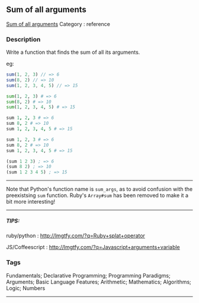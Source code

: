 ## Sum of all arguments
[Sum of all arguments](https://www.codewars.com/kata/sum-of-all-arguments)
Category : reference

### Description
Write a function that finds the sum of all its arguments.

eg:
```javascript
sum(1, 2, 3) // => 6
sum(8, 2) // => 10
sum(1, 2, 3, 4, 5) // => 15
```
```python
sum(1, 2, 3) # => 6
sum(8, 2) # => 10
sum(1, 2, 3, 4, 5) # => 15
```
```coffeescript
sum 1, 2, 3 # => 6
sum 8, 2 # => 10
sum 1, 2, 3, 4, 5 # => 15
```
```ruby
sum 1, 2, 3 # => 6
sum 8, 2 # => 10
sum 1, 2, 3, 4, 5 # => 15
```
```clojure
(sum 1 2 3) ; => 6
(sum 8 2) ; => 10
(sum 1 2 3 4 5) ; => 15
```
-----

Note that Python's function name is `sum_args`, as to avoid confusion with the preexistsing `sum` function. Ruby's `Array#sum` has been removed to make it a bit more interesting!

-----
##### TIPS: 
ruby/python : http://lmgtfy.com/?q=Ruby+splat+operator

JS/Coffeescript : http://lmgtfy.com/?q=Javascript+arguments+variable

### Tags
Fundamentals; Declarative Programming; Programming Paradigms; Arguments; Basic Language Features; Arithmetic; Mathematics; Algorithms; Logic; Numbers

- - -
